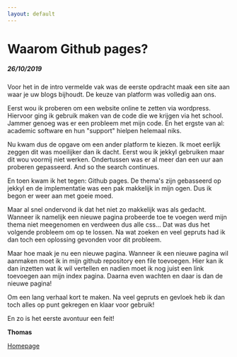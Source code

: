 ```yaml
---
layout: default
---
```


# Waarom Github pages?
##### 26/10/2019
Voor het in de intro vermelde vak was de eerste opdracht maak een site aan waar je uw blogs bijhoudt. De keuze van platform was volledig aan ons.
<br/>

Eerst wou ik proberen om een website online te zetten via wordpress. Hiervoor ging ik gebruik maken van de code die we krijgen via het school.
Jammer genoeg was er een probleem met mijn code. En het ergste van al: academic software en hun "support" hielpen helemaal niks.
<br/>

Nu kwam dus de opgave om een ander platform te kiezen. Ik moet eerlijk zeggen dit was moeilijker dan ik dacht. Eerst wou ik jekkyl gebruiken maar dit wou voormij niet werken.
Ondertussen was er al meer dan een uur aan proberen gepasseerd. And so the search continues.
<br/>

En toen kwam ik het tegen: Github pages. De thema's zijn gebasseerd op jekkyl en de implementatie was een pak makkelijk in mijn ogen. Dus ik begon er weer aan met goeie moed.
<br/>

Maar al snel ondervond ik dat het niet zo makkelijk was als gedacht. Wanneer ik namelijk een nieuwe pagina probeerde toe te voegen werd mijn thema niet meegenomen en verdween dus alle css...
Dat was dus het volgende probleem om op te lossen. Na wat zoeken en veel gepruts had ik dan toch een oplossing gevonden voor dit probleem.
<br/>

Maar hoe maak je nu een nieuwe pagina. Wanneer ik een nieuwe pagina wil aanmaken moet ik in mijn github repository een file toevoegen. Hier kan ik dan inzetten wat ik wil vertellen en nadien moet ik nog juist een link toevoegen aan mijn index pagina. Daarna even wachten en daar is dan de nieuwe pagina!
<br/>

Om een lang verhaal kort te maken. Na veel gepruts en gevloek heb ik dan toch alles op punt gekregen en klaar voor gebruik!
<br/>

En zo is het eerste avontuur een feit!
<br/>

**Thomas**

<a href="/index.html">Homepage</a>
